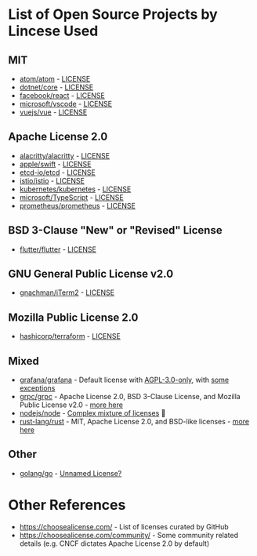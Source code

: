 # List of Open Source Projects by Lincese Used

## MIT

- [atom/atom](https://github.com/atom/atom) - [LICENSE](https://github.com/atom/atom/blob/master/LICENSE.md)
- [dotnet/core](https://github.com/dotnet/core) - [LICENSE](https://github.com/dotnet/core/blob/main/LICENSE.TXT)
- [facebook/react](https://github.com/facebook/react) - [LICENSE](https://github.com/facebook/react/blob/main/LICENSE)
- [microsoft/vscode](https://github.com/microsoft/vscode) - [LICENSE](https://github.com/microsoft/vscode/blob/main/LICENSE.txt)
- [vuejs/vue](https://github.com/vuejs/vue) - [LICENSE](https://github.com/vuejs/vue/blob/dev/LICENSE)

## Apache License 2.0

- [alacritty/alacritty](https://github.com/alacritty/alacritty) - [LICENSE](https://github.com/alacritty/alacritty/blob/master/LICENSE-APACHE)
- [apple/swift](https://github.com/apple/swift) - [LICENSE](https://github.com/apple/swift/blob/main/LICENSE.txt)
- [etcd-io/etcd](https://github.com/etcd-io/etcd) - [LICENSE](https://github.com/etcd-io/etcd/blob/main/LICENSE)
- [istio/istio](https://github.com/istio/istio) - [LICENSE](https://github.com/istio/istio/blob/master/LICENSE)
- [kubernetes/kubernetes](https://github.com/kubernetes/kubernetes) - [LICENSE](https://github.com/kubernetes/kubernetes/blob/master/LICENSE)
- [microsoft/TypeScript](https://github.com/microsoft/TypeScript) - [LICENSE](https://github.com/microsoft/TypeScript/blob/main/LICENSE.txt)
- [prometheus/prometheus](https://github.com/prometheus/prometheus) - [LICENSE](https://github.com/prometheus/prometheus/blob/main/LICENSE)

## BSD 3-Clause "New" or "Revised" License

- [flutter/flutter](https://github.com/flutter/flutter) - [LICENSE](https://github.com/flutter/flutter/blob/master/LICENSE)

## GNU General Public License v2.0

- [gnachman/iTerm2](https://github.com/gnachman/iTerm2) - [LICENSE](https://github.com/gnachman/iTerm2/blob/master/LICENSE)

## Mozilla Public License 2.0

- [hashicorp/terraform](https://github.com/hashicorp/terraform) - [LICENSE](https://github.com/hashicorp/terraform/blob/main/LICENSE)

## Mixed

- [grafana/grafana](https://github.com/grafana/grafana) - Default license with [AGPL-3.0-only](https://github.com/grafana/grafana/blob/main/LICENSE), with [some exceptions](https://github.com/grafana/grafana/blob/main/LICENSING.md)
- [grpc/grpc](https://github.com/grpc/grpc/blob/master/LICENSE) - Apache License 2.0, BSD 3-Clause License, and Mozilla Public License v2.0 - [more here](https://github.com/grpc/grpc/blob/master/LICENSE)
- [nodejs/node](https://github.com/nodejs/node) - [Complex mixture of licenses](https://github.com/nodejs/node/blob/master/LICENSE) 🤯
- [rust-lang/rust](https://github.com/rust-lang/rust) - MIT, Apache License 2.0, and BSD-like licenses - [more here](https://github.com/rust-lang/rust#license)

## Other

- [golang/go](https://github.com/golang/go) - [Unnamed License?](https://github.com/golang/go/blob/master/LICENSE)

# Other References

- https://choosealicense.com/ - List of licenses curated by GitHub
- https://choosealicense.com/community/ - Some community related details (e.g. CNCF dictates Apache License 2.0 by default)
